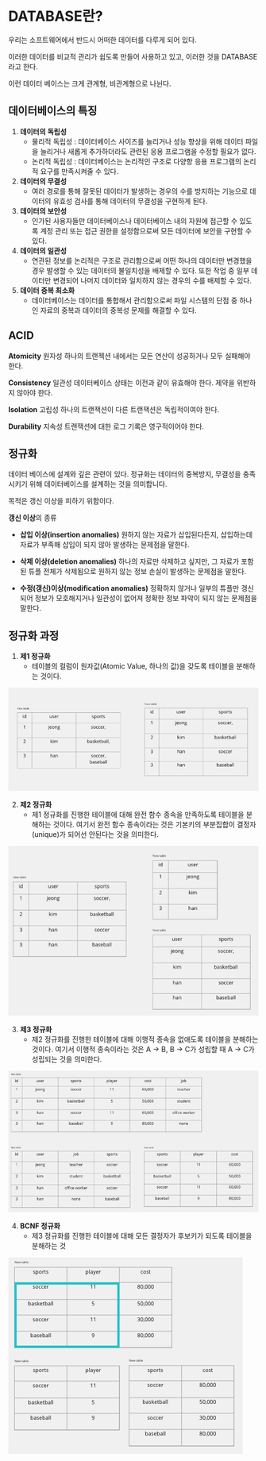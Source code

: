 # DATABASE란? 

우리는 소프트웨어에서 반드시 어떠한 데이터를 다루게 되어 있다.

이러한 데이터를 비교적 관리가 쉽도록 만들어 사용하고 있고, 이러한 것을 DATABASE라고 한다.

이런 데이터 베이스는 크게 관계형, 비관계형으로 나뉜다.

## 데이터베이스의 특징

1. **데이터의 독립성**
   - 물리적 독립성 : 데이터베이스 사이즈를 늘리거나 성능 향상을 위해 데이터 파일을 늘리거나 새롭게 추가하더라도 관련된 응용 프로그램을 수정할 필요가 없다.
   - 논리적 독립성 : 데이터베이스는 논리적인 구조로 다양항 응용 프로그램의 논리적 요구를 만족시켜줄 수 있다.
2. **데이터의 무결성**
   - 여러 경로를 통해 잘못된 데이터가 발생하는 경우의 수를 방지하는 기능으로 데이터의 유효성 검사를 통해 데이터의 무결성을 구현하게 된다.
3. **데이터의 보안성** 
   -  인가된 사용자들만 데이터베이스나 데이터베이스 내의 자원에 접근할 수 있도록 계정 관리 또는 접근 권한을 설정함으로써 모든 데이터에 보안을 구현할 수 있다.
4. **데이터의 일관성**
   - 연관된 정보를 논리적은 구조로 관리함으로써 어떤 하나의 데이터만 변경했을 경우 발생할 수 있는 데이터의 불일치성을 배제할 수 있다. 또한 작업 중 일부 데이터만 변경되어 나머지 데이터와 일치하지 않는 경우의 수를 배제할 수 있다.
5. **데이터 중복 최소화** 
   - 데이터베이스는 데이터를 통합해서 관리함으로써 파일 시스템의 단점 중 하나인 자료의 중복과 데이터의 중복성 문제를 해결할 수 있다.

## ACID

**Atomicity** 원자성 하나의 트랜젝션 내에서는 모든 연산이 성공하거나 모두 실패해야 한다.

**Consistency** 일관성 데이터베이스 상태는 이전과 같이 유효해야 한다. 제약을 위반하지 않아야 한다.

**Isolation** 고립성 하나의 트랜잭션이 다른 트랜잭션은 독립적이여야 한다.

**Durability** 지속성 트랜잭션에 대한 로그 기록은 영구적이어야 한다.


## 정규화

데이터 베이스에 설계와 깊은 관련이 있다. 정규화는 데이터의 중복방지, 무결성을 충족시키기 위해 데이터베이스를 설계하는 것을 의미합니다.

목적은 갱신 이상을 피하기 위함이다.

**갱신 이상**의 종류

- **삽입 이상(insertion anomalies)** 원하지 않는 자료가 삽입된다든지, 삽입하는데 자료가 부족해 삽입이 되지 않아 발생하는 문제점을 말한다.

- **삭제 이상(deletion anomalies)** 하나의 자료만 삭제하고 싶지만, 그 자료가 포함된 튜플 전체가 삭제됨으로 원하지 않는 정보 손실이 발생하는 문제점을 말한다.

- **수정(갱신)이상(modification anomalies)** 정확하지 않거나 일부의 튜플만 갱신되어 정보가 모호해지거나 일관성이 없어져 정확한 정보 파악이 되지 않는 문제점을 말한다.

## 정규화 과정

1. **제1 정규화**
   -  테이블의 컬럼이 원자값(Atomic Value, 하나의 값)을 갖도록 테이블을 분해하는 것이다.

  ![제1정규화](./src/1.png)

2. **제2 정규화**
   -  제1 정규화를 진행한 테이블에 대해 완전 함수 종속을 만족하도록 테이블을 분해하는 것이다. 여기서 완전 함수 종속이라는 것은 기본키의 부분집합이 결정자(unique)가 되어선 안된다는 것을 의미한다.

  ![제2정규화](./src/2.png)

3. **제3 정규화**
   -  제2 정규화를 진행한 테이블에 대해 이행적 종속을 없애도록 테이블을 분해하는 것이다. 여기서 이행적 종속이라는 것은 A -> B, B -> C가 성립할 때 A -> C가 성립되는 것을 의미한다.

  ![제3정규화](./src/3.png)

4. **BCNF 정규화**
   - 제3 정규화를 진행한 테이블에 대해 모든 결정자가 후보키가 되도록 테이블을 분해하는 것

  ![BCNF정규화](./src/BCNF.png)